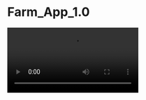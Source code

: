 # Farm_App_1.0
![Video](https://github.com/amandewatnitrr/Farm_App_1.0/blob/master/VID-20200127-WA0016.mp4)
